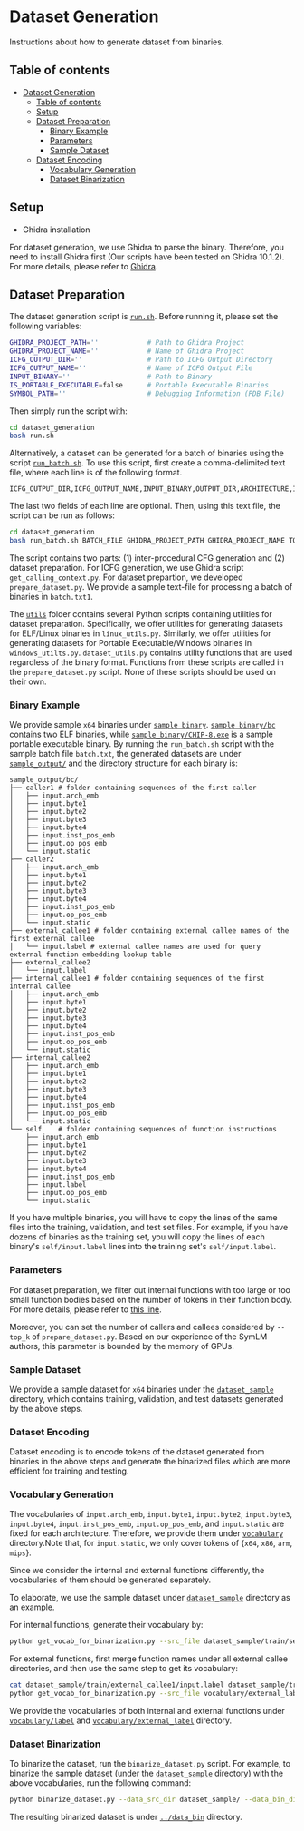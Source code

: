 # Dataset Generation

Instructions about how to generate dataset from binaries.

## Table of contents

- [Dataset Generation](#dataset-generation)
  - [Table of contents](#table-of-contents)
  - [Setup](#setup)
  - [Dataset Preparation](#dataset-preparation)
    - [Binary Example](#binary-example)
    - [Parameters](#parameters)
    - [Sample Dataset](#sample-dataset)
  - [Dataset Encoding](#dataset-encoding)
    - [Vocabulary Generation](#vocabulary-generation)
    - [Dataset Binarization](#dataset-binarization)

## Setup

* Ghidra installation

For dataset generation, we use Ghidra to parse the binary. Therefore, you need to install Ghidra first (Our scripts have been tested on Ghidra 10.1.2). For more details, please refer to [Ghidra](https://ghidra-sre.org/).

## Dataset Preparation

The dataset generation script is [`run.sh`](run.sh). Before running it, please set the following variables:

```bash executable
GHIDRA_PROJECT_PATH=''            # Path to Ghidra Project
GHIDRA_PROJECT_NAME=''            # Name of Ghidra Project
ICFG_OUTPUT_DIR=''                # Path to ICFG Output Directory
ICFG_OUTPUT_NAME=''               # Name of ICFG Output File
INPUT_BINARY=''                   # Path to Binary
IS_PORTABLE_EXECUTABLE=false      # Portable Executable Binaries
SYMBOL_PATH=''                    # Debugging Information (PDB File)
```

Then simply run the script with:

```bash
cd dataset_generation
bash run.sh
```

Alternatively, a dataset can be generated for a batch of binaries using the script [`run_batch.sh`](run_batch.sh). To use this script, first
create a comma-delimited text file, where each line is of the following format.

```plaintext
ICFG_OUTPUT_DIR,ICFG_OUTPUT_NAME,INPUT_BINARY,OUTPUT_DIR,ARCHITECTURE,IS_PORTABLE_EXECUTABLE,SYMBOL_PATH
```

The last two fields of each line are optional. Then, using this text file, the script can be run as follows:

```bash
cd dataset_generation
bash run_batch.sh BATCH_FILE GHIDRA_PROJECT_PATH GHIDRA_PROJECT_NAME TOPK
```

The script contains two parts: (1) inter-procedural CFG generation and (2) dataset preparation. For ICFG generation, we use Ghidra script `get_calling_context.py`. For dataset prepartion, we developed `prepare_dataset.py`. We provide a sample text-file for processing a batch of binaries in `batch.txt1`.

The [`utils`](utils) folder contains several Python scripts containing utilities for dataset preparation. Specifically, we offer utilities for generating datasets for ELF/Linux binaries in `linux_utils.py`. Similarly, we offer utilities for generating datasets for Portable Executable/Windows binaries in `windows_utilts.py`. `dataset_utils.py` contains utility functions that are used regardless of the binary format. Functions from these scripts are called in the `prepare_dataset.py` script. None of these scripts should be used on their own.

### Binary Example

We provide sample `x64` binaries under [`sample_binary`](sample_binary). [`sample_binary/bc`](sample_binary/bc) contains two ELF binaries, while [`sample_binary/CHIP-8.exe`](sample_binary/CHIP-8.exe) is a sample portable executable binary. By running the `run_batch.sh` script with the sample batch file `batch.txt`, the generated datasets are under [`sample_output/`](sample_output/) and the directory structure for each binary is:

```plaintext
sample_output/bc/
├── caller1 # folder containing sequences of the first caller
│   ├── input.arch_emb
│   ├── input.byte1
│   ├── input.byte2
│   ├── input.byte3
│   ├── input.byte4
│   ├── input.inst_pos_emb
│   ├── input.op_pos_emb
│   └── input.static
├── caller2 
│   ├── input.arch_emb
│   ├── input.byte1
│   ├── input.byte2
│   ├── input.byte3
│   ├── input.byte4
│   ├── input.inst_pos_emb
│   ├── input.op_pos_emb
│   └── input.static
├── external_callee1 # folder containing external callee names of the first external callee
│   └── input.label # external callee names are used for query external function embedding lookup table
├── external_callee2
│   └── input.label
├── internal_callee1 # folder containing sequences of the first internal callee
│   ├── input.arch_emb
│   ├── input.byte1
│   ├── input.byte2
│   ├── input.byte3
│   ├── input.byte4
│   ├── input.inst_pos_emb
│   ├── input.op_pos_emb
│   └── input.static
├── internal_callee2
│   ├── input.arch_emb
│   ├── input.byte1
│   ├── input.byte2
│   ├── input.byte3
│   ├── input.byte4
│   ├── input.inst_pos_emb
│   ├── input.op_pos_emb
│   └── input.static
└── self    # folder containing sequences of function instructions
    ├── input.arch_emb
    ├── input.byte1
    ├── input.byte2
    ├── input.byte3
    ├── input.byte4
    ├── input.inst_pos_emb
    ├── input.label
    ├── input.op_pos_emb
    └── input.static
```

If you have multiple binaries, you will have to copy the lines of the same files into the training, validation, and test set files. For example, if you have dozens of binaries as the training set, you will copy the lines of each binary's `self/input.label` lines into the training set's `self/input.label`.

### Parameters

For dataset preparation, we filter out internal functions with too large or too small function bodies based on the number of tokens in their function body. For more details, please refer to [this line](https://github.com/pschap/SymLM/blob/cef82e690960871169c4028762e84b3b1e7f02b8/dataset_generation/utils/linux_utils.py#L194).

Moreover, you can set the number of callers and callees considered by `--top_k` of `prepare_dataset.py`. Based on our experience of the SymLM authors, this parameter is bounded by the memory of GPUs. 

### Sample Dataset

We provide a sample dataset for `x64` binaries under the [`dataset_sample`](dataset_sample) directory, which contains training, validation, and test datasets generated by the above steps.

### Dataset Encoding

Dataset encoding is to encode tokens of the dataset generated from binaries in the above steps and generate the binarized files which are more efficient for training and testing.

### Vocabulary Generation

The vocabularies of `input.arch_emb`, `input.byte1`, `input.byte2`, `input.byte3`, `input.byte4`, `input.inst_pos_emb`, `input.op_pos_emb`, and `input.static` are fixed for each architecture. Therefore, we provide them under [`vocabulary`](vocabulary) directory.Note that, for `input.static`, we only cover tokens of {`x64`, `x86`, `arm`, `mips`}.

Since we consider the internal and external functions differently, the vocabularies of them should be generated separately.

To elaborate, we use the sample dataset under [`dataset_sample`](dataset_sample) directory as an example.

For internal functions, generate their vocabulary by:

```bash
python get_vocab_for_binarization.py --src_file dataset_sample/train/self/input.label --output_dir vocabulary/label/
```

For external functions, first merge function names under all external callee directories, and then use the same step to get its vocabulary:

```bash
cat dataset_sample/train/external_callee1/input.label dataset_sample/train/external_callee2/input.label >> vocabulary/external_label/src_file.label
python get_vocab_for_binarization.py --src_file vocabulary/external_label/src_file.label --output_dir vocabulary/external_label/
```

We provide the vocabularies of both internal and external functions under [`vocabulary/label`](vocabulary/label) and [`vocabulary/external_label`](vocabulary/external_label) directory.

### Dataset Binarization

To binarize the dataset, run the `binarize_dataset.py` script. For example, to binarize the sample dataset (under the [`dataset_sample`](dataset_sample) directory) with the above vocabularies, run the following command:

```bash
python binarize_dataset.py --data_src_dir dataset_sample/ --data_bin_dir ../data_bin/ --top_k 2
```

The resulting binarized dataset is under [`../data_bin`](../data_bin) directory.

